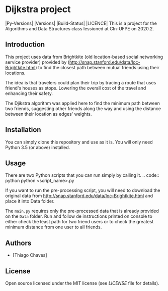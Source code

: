 # Dijkstra project
|Py-Versions| |Versions| |Build-Status| 
|LICENCE| 
This is a project for the Algorithms and Data Structures class lessioned at CIn-UFPE on 2020.2.

## Introduction
This project uses data from Brightkite (old location-based social networking service provider) provided by (http://snap.stanford.edu/data/loc-Brightkite.html) to find the closest path between mutual friends using their locations.

The idea is that travelers could plan their trip by tracing a route that uses friend's houses as stops. Lowering the overall cost of the travel and enhancing their safety.

The Djikstra algorithm was applied here to find the minimum path between two friends, suggesting other friends along the way and using the distance between their location as edges' weights.

## Installation
You can simply clone this repository and use as it is.
You will only need Python 3.5 (or above) installed.

## Usage
There are two Python scripts that you can run simply by calling it.
.. code:: python
    python <script_name>.py

If you want to run the pre-processing script, you will need to download the original data from http://snap.stanford.edu/data/loc-Brightkite.html and place it into Data folder.

The ``main.py`` requires only the pre-processed data that is already provided on the ``Data`` folder.
Run and follow de instructions printed on console to either check the least path for two friend users or to check the greatest minimum distance from one user to all friends.

## Authors
* [Thiago Chaves]

## License
Open source licensed under the MIT license (see _LICENSE_ file for details).
